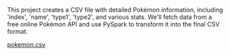 
This project creates a CSV file with detailed Pokémon information, including 'index', 'name', 'type1', 'type2', and various stats. We'll fetch data from a free online Pokémon API and use PySpark to transform it into the final CSV format.

[pokemon.csv](https://github.com/user-attachments/files/16102089/pokemon.csv)
